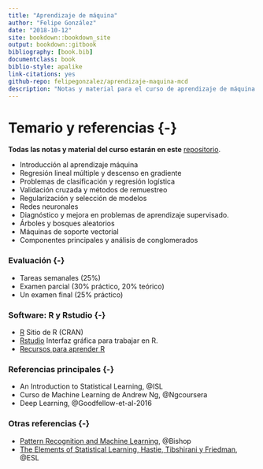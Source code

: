```yaml
--- 
title: "Aprendizaje de máquina"
author: "Felipe González"
date: "2018-10-12"
site: bookdown::bookdown_site
output: bookdown::gitbook
bibliography: [book.bib]
documentclass: book
biblio-style: apalike
link-citations: yes
github-repo: felipegonzalez/aprendizaje-maquina-mcd
description: "Notas y material para el curso de aprendizaje de máquina (ITAM)"
---
```



# Temario y referencias {-}

**Todas las notas y material del curso estarán en este** [repositorio](https://github.com/felipegonzalez/aprendizaje-maquina-mcd).

- Introducción al aprendizaje máquina
- Regresión lineal múltiple y descenso en gradiente
- Problemas de clasificación y regresión logística
- Validación cruzada y métodos de remuestreo
- Regularización y selección de modelos
- Redes neuronales
- Diagnóstico y mejora en problemas de aprendizaje supervisado.
- Árboles y bosques aleatorios
- Máquinas de soporte vectorial
- Componentes principales y análisis de conglomerados


### Evaluación {-}

- Tareas semanales (25%)
- Examen parcial (30% práctico, 20% teórico)
- Un examen final (25% práctico)

### Software: R y Rstudio {-}

- [R](https://cran.r-project.org) Sitio de R (CRAN)
- [Rstudio](https://www.rstudio.com/products/RStudio/) Interfaz gráfica para trabajar en R.
- [Recursos para aprender R](https://www.rstudio.com/online-learning/#R)


### Referencias principales {-}

- An Introduction to Statistical Learning, @ISL 
- Curso de Machine Learning de Andrew Ng, @Ngcoursera
- Deep Learning, @Goodfellow-et-al-2016

### Otras referencias {-}

- [Pattern Recognition and Machine Learning](http://www.springer.com/us/book/9780387310732), @Bishop
- [The Elements of Statistical Learning, Hastie, Tibshirani y Friedman](https://web.stanford.edu/~hastie/ElemStatLearn/), @ESL



